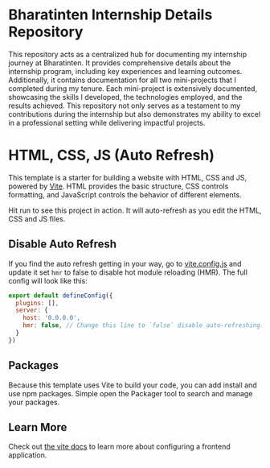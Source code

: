 # Bharatinten Internship Details Repository

This repository acts as a centralized hub for documenting my internship journey at Bharatinten. It provides comprehensive details about the internship program, including key experiences and learning outcomes. Additionally, it contains documentation for all two mini-projects that I completed during my tenure. Each mini-project is extensively documented, showcasing the skills I developed, the technologies employed, and the results achieved. This repository not only serves as a testament to my contributions during the internship but also demonstrates my ability to excel in a professional setting while delivering impactful projects.


# HTML, CSS, JS (Auto Refresh)

This template is a starter for building a website with HTML, CSS and JS, powered by [Vite](https://vitejs.dev/). HTML provides the basic structure, CSS controls formatting, and JavaScript controls the behavior of different elements.

Hit run to see this project in action. It will auto-refresh as you edit the HTML, CSS and JS files.

## Disable Auto Refresh

If you find the auto refresh getting in your way, go to [vite.config.js](./vite.config.js) and update it set `hmr` to false to disable hot module reloading (HMR). The full config will look like this:

```js
export default defineConfig({
  plugins: [],
  server: {
    host: '0.0.0.0',
    hmr: false, // Change this line to `false` disable auto-refreshing.
  }
})
```

## Packages

Because this template uses Vite to build your code, you can add install and use npm packages. Simple open the Packager tool to search and manage your packages.

## Learn More

Check out [the vite docs](https://vitejs.dev) to learn more about configuring a frontend application.
